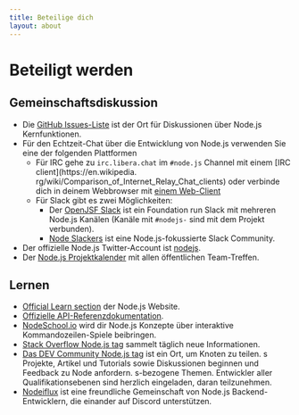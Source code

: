 ```yaml
---
title: Beteilige dich
layout: about
---
```


# Beteiligt werden

## Gemeinschaftsdiskussion

- Die [GitHub Issues-Liste](https://github.com/nodejs/node/issues) ist der Ort für Diskussionen über Node.js Kernfunktionen.
- Für den Echtzeit-Chat über die Entwicklung von Node.js verwenden Sie eine der folgenden Plattformen
  - Für IRC gehe zu `irc.libera.chat` im `#node.js` Channel mit einem [IRC client](https\://en.wikipedia. rg/wiki/Comparison_of_Internet_Relay_Chat_clients) oder verbinde dich in deinem Webbrowser mit [einem Web-Client](https://kiwiirc.com/nextclient/)
  - Für Slack gibt es zwei Möglichkeiten:
    - Der [OpenJSF Slack](https://slack-invite.openjsf.org/) ist ein Foundation run Slack mit mehreren Node.js Kanälen (Kanäle mit `#nodejs-` sind mit dem Projekt verbunden).
    - [Node Slackers](https://www.nodeslackers.com/) ist eine Node.js-fokussierte Slack Community.
- Der offizielle Node.js Twitter-Account ist [nodejs](https://twitter.com/nodejs).
- Der [Node.js Projektkalender](https://nodejs.org/calendar) mit allen öffentlichen Team-Treffen.

## Lernen

- [Official Learn section](https://nodejs.org/en/learn/) der Node.js Website.
- [Offizielle API-Referenzdokumentation](https://nodejs.org/api/).
- [NodeSchool.io](https://nodeschool.io/) wird dir Node.js Konzepte über interaktive Kommandozeilen-Spiele beibringen.
- [Stack Overflow Node.js tag](https://stackoverflow.com/questions/tagged/node.js) sammelt täglich neue Informationen.
- [Das DEV Community Node.js tag](https://dev.to/t/node) ist ein Ort, um Knoten zu teilen. s Projekte, Artikel und Tutorials sowie Diskussionen beginnen und Feedback zu Node anfordern. s-bezogene Themen. Entwickler aller Qualifikationsebenen sind herzlich eingeladen, daran teilzunehmen.
- [Nodeiflux](https://discordapp.com/invite/vUsrbjd) ist eine freundliche Gemeinschaft von Node.js Backend-Entwicklern, die einander auf Discord unterstützen.
